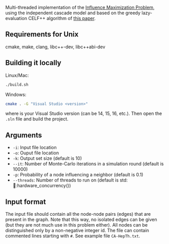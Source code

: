 Multi-threaded implementation of the [Influence Maximization Problem](https://www.cs.cornell.edu/home/kleinber/kdd03-inf.pdf),
using the independent cascade model and based on the greedy lazy-evaluation CELF++ algorithm of [this paper](http://snap.stanford.edu/class/cs224w-readings/goyal11celf.pdf).

## Requirements for Unix

cmake, make, clang, libc++-dev, libc++abi-dev

## Building it locally

Linux/Mac:

````bash
./build.sh
````

Windows:

````bash
cmake . -G "Visual Studio <version>"
````

where <version> is your Visual Studio version (can be 14, 15, 16, etc.).
Then open the `.sln` file and build the project.

## Arguments

* `-i`: Input file location
* `-o`: Ouput file location
* `-k`: Output set size (default is 10)
* `--it`: Number of Monte-Carlo iterations in a simulation round (default is 10000)
* `-p`: Probability of a node influencing a neighbor (default is 0.1)
* `--threads`: Number of threads to run on (default is std::thread::hardware_concurrency())

## Input format

The input file should contain all the node-node pairs (edges) that are present in the graph.
Note that this way, no isolated edges can be given (but they are not much use in this problem
either). All nodes can be distinguished only by a non-negative integer id.
The file can contain commented lines starting with `#`.
See example file `CA-HepTh.txt`.

